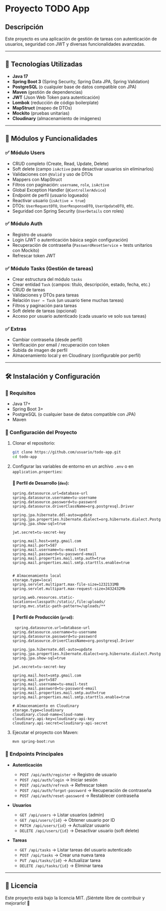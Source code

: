 # Proyecto TODO App

## Descripción
Este proyecto es una aplicación de gestión de tareas con autenticación de usuarios, seguridad con JWT y diversas funcionalidades avanzadas.

---

## 🚀 Tecnologías Utilizadas
- **Java 17**
- **Spring Boot 3** (Spring Security, Spring Data JPA, Spring Validation)
- **PostgreSQL** (o cualquier base de datos compatible con JPA)
- **Maven** (gestión de dependencias)
- **JWT** (Json Web Token para autenticación)
- **Lombok** (reducción de código boilerplate)
- **MapStruct** (mapeo de DTOs)
- **Mockito** (pruebas unitarias)
- **Cloudinary** (almacenamiento de imágenes)

---

## 📌 Módulos y Funcionalidades

### ✅ Módulo Users
- CRUD completo (Create, Read, Update, Delete)
- Soft delete (campo `isActive` para desactivar usuarios sin eliminarlos)
- Validaciones con `@Valid` y uso de DTOs
- Mappers con MapStruct
- Filtros con paginación: `username`, `role`, `isActive`
- Global Exception Handler (`@ControllerAdvice`)
- Endpoint de perfil (usuario logueado)
- Reactivar usuario (`isActive = true`)
- DTOs: `UserRequestDTO`, `UserResponseDTO`, `UserUpdateDTO`, etc.
- Seguridad con Spring Security (`UserDetails` con roles)

### ✅ Módulo Auth
- Registro de usuario
- Login (JWT o autenticación básica según configuración)
- Recuperación de contraseña (`PasswordResetService` + tests unitarios con Mockito)
- Refrescar token JWT

### ✅ Módulo Tasks (Gestión de tareas)
- Crear estructura del módulo `tasks`
- Crear entidad `Task` (campos: título, descripción, estado, fecha, etc.)
- CRUD de tareas
- Validaciones y DTOs para tareas
- Relación `User → Task` (un usuario tiene muchas tareas)
- Filtros y paginación para tareas
- Soft delete de tareas (opcional)
- Acceso por usuario autenticado (cada usuario ve solo sus tareas)

### ✅ Extras
- Cambiar contraseña (desde perfil)
- Verificación por email / recuperación con token
- Subida de imagen de perfil
- Almacenamiento local y en Cloudinary (configurable por perfil)

---

## 🛠️ Instalación y Configuración

### 🔹 Requisitos
- Java 17+
- Spring Boot 3+
- PostgreSQL (o cualquier base de datos compatible con JPA)
- Maven

### 🔹 Configuración del Proyecto
1. Clonar el repositorio:
   ```bash
   git clone https://github.com/usuario/todo-app.git
   cd todo-app
   ```
2. Configurar las variables de entorno en un archivo `.env` o en `application.properties`:

   #### 🔹 Perfil de Desarrollo (`dev`):
   ```properties
   spring.datasource.url=database-url
   spring.datasource.username=tu-username
   spring.datasource.password=tu-password
   spring.datasource.driverClassName=org.postgresql.Driver
   
   spring.jpa.hibernate.ddl-auto=update
   spring.jpa.properties.hibernate.dialect=org.hibernate.dialect.PostgreSQLDialect
   spring.jpa.show-sql=true
   
   jwt.secret=tu-secret-key
   
   spring.mail.host=smtp.gmail.com
   spring.mail.port=587
   spring.mail.username=tu-email-test
   spring.mail.password=tu-password-email
   spring.mail.properties.mail.smtp.auth=true
   spring.mail.properties.mail.smtp.starttls.enable=true
   
   
   # Almacenamiento local
   storage.type=local
   spring.servlet.multipart.max-file-size=1232131MB
   spring.servlet.multipart.max-request-size=3432432Mb
   
   spring.web.resources.static-locations=classpath:/static/,file:uploads/
   spring.mvc.static-path-pattern=/uploads/**
   ```

   #### 🔹 Perfil de Producción (`prod`):
   ```properties
    spring.datasource.url=database-url
   spring.datasource.username=tu-username
   spring.datasource.password=tu-password
   spring.datasource.driverClassName=org.postgresql.Driver
   
   spring.jpa.hibernate.ddl-auto=update
   spring.jpa.properties.hibernate.dialect=org.hibernate.dialect.PostgreSQLDialect
   spring.jpa.show-sql=true
   
   jwt.secret=tu-secret-key
   
   spring.mail.host=smtp.gmail.com
   spring.mail.port=587
   spring.mail.username=tu-email-test
   spring.mail.password=tu-password-email
   spring.mail.properties.mail.smtp.auth=true
   spring.mail.properties.mail.smtp.starttls.enable=true
   
   # Almacenamiento en Cloudinary
   storage.type=cloudinary
   cloudinary.cloud-name=cloud-name
   cloudinary.api-key=cloudinary-api-key
   cloudinary.api-secret=cloudinary-api-secret
   ```

3. Ejecutar el proyecto con Maven:
   ```bash
   mvn spring-boot:run
   ```

### 🔹 Endpoints Principales
- **Autenticación**
    - `POST /api/auth/register` → Registro de usuario
    - `POST /api/auth/login` → Iniciar sesión
    - `POST /api/auth/refresh` → Refrescar token
    - `POST /api/auth/forgot-password` → Recuperación de contraseña
    - `POST /api/auth/reset-password` → Restablecer contraseña

- **Usuarios**
    - `GET /api/users` → Listar usuarios (admin)
    - `GET /api/users/{id}` → Obtener usuario por ID
    - `PATCH /api/users/{id}` → Actualizar usuario
    - `DELETE /api/users/{id}` → Desactivar usuario (soft delete)

- **Tareas**
    - `GET /api/tasks` → Listar tareas del usuario autenticado
    - `POST /api/tasks` → Crear una nueva tarea
    - `PUT /api/tasks/{id}` → Actualizar tarea
    - `DELETE /api/tasks/{id}` → Eliminar tarea

---

## 📜 Licencia
Este proyecto está bajo la licencia MIT. ¡Siéntete libre de contribuir y mejorarlo! 🚀
